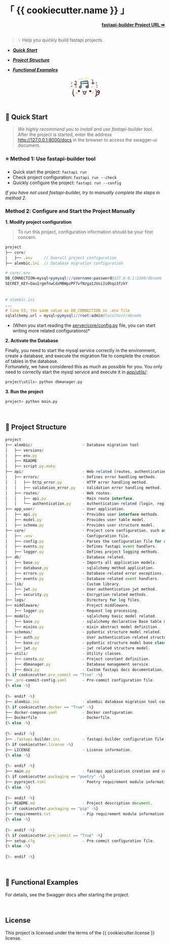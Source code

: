 # 「 {{ cookiecutter.name }} 」

<div align="right">
    <a href="https://github.com/fmw666/fastapi-builder/"><b>fastapi-builder Project URL ➡</b></a>
</div>

<br>

> 💡 Help you quickly build fastapi projects.

+ ***[Quick Start](#-Quick-Start)***

+ ***[Project Structure](#-Project-Structure)***

+ ***[Functional Examples](#-Functional-Examples)***

<div align="center">
    <img src="https://github.com/fmw666/my-image-file/blob/master/images/cute/small-cute-8.jpg" width=100>
</div>

<br>

## 🚀 Quick Start

> *We highly recommend you to install and use fastapi-builder tool.*<br>
> After the project is started, enter the address http://127.0.0.1:8000/docs in the browser to access the swagger-ui document.

### ⭐ Method 1: Use fastapi-builder tool

+ Quick start the project: `fastapi run`
+ Check project configuration: `fastapi run --check`
+ Quickly configure the project: `fastapi run --config`

*If you have not used fastapi-builder, try to manually complete the steps in method 2.*

### Method 2: Configure and Start the Project Manually

**1. Modify project configuration**

> To run this project, configuration information should be your first concern.

```js
project
├── core/
│   ├── .env     // Overall project configuration
├── alembic.ini  // Database migration configuration
```

```s
# core/.env
DB_CONNECTION=mysql+pymysql://username:password@127.0.0.1:3306/dbname
SECRET_KEY=OauIrgmfnwCdxMBWpzPF7vfNzga1JVoiJi0hqz3fzkY


# alembic.ini
...
# line 53, the same value as DB_CONNECTION in .env file
sqlalchemy.url = mysql+pymysql://root:admin@localhost/dbname
```

* (When you start reading the [server/core/config.py](#no-reply) file, you can start writing more related configurations)*

**2. Activate the Database**

Finally, you need to start the mysql service correctly in the environment, create a database, and execute the migration file to complete the creation of tables in the database. <br>
Fortunately, we have considered this as much as possible for you. You only need to correctly start the mysql service and execute it in [app/utils/](#no-reply):

```sh
project\utils> python dbmanager.py
```

**3. Run the project**

```sh
project> python main.py
```

<br>

## 📌 Project Structure

```js
project
├── alembic/                      - Database migration tool
│   ├── versions/
│   ├── env.py
│   ├── README
│   ├── script.py.mako
├── api/                          - Web-related (routes, authentication, requests, responses).
│   ├── errors/                   - Defines error handling methods.
│   │   ├── http_error.py         - HTTP error handling method.
│   │   ├── validation_error.py   - Validation error handling method.
│   ├── routes/                   - Web routes.
│   │   ├── api.py                - Main route interface.
│   │   └── authentication.py     - Authentication-related (login, registration) routes.
├── app_user/                     - User application.
│   ├── api.py                    - Provides user interface methods.
│   ├── model.py                  - Provides user table model.
│   ├── schema.py                 - Provides user structure model.
├── core/                         - Project core configuration, such as: configuration files, event handlers, logging.
│   ├── .env                      - Configuration file.
│   ├── config.py                 - Parses the configuration file for other files to read the configuration.
│   ├── events.py                 - Defines fastapi event handlers.
│   ├── logger.py                 - Defines project logging methods.
├── db/                           - Database related.
│   ├── base.py                   - Imports all application models.
│   ├── database.py               - sqlalchemy method application.
│   ├── errors.py                 - Database-related error exceptions.
│   ├── events.py                 - Database-related event handlers.
├── lib/                          - Custom library.
│   ├── jwt.py                    - User authentication jwt method.
│   ├── security.py               - Encryption-related methods.
├── logs/                         - Directory for log files.
├── middleware/                   - Project middleware.
│   ├── logger.py                 - Request log processing.
├── models/                       - sqlalchemy basic model related.
│   ├── base.py                   - sqlalchemy declarative Base table model.
│   └── mixins.py                 - mixin abstract model definition.
├── schemas/                      - pydantic structure model related.
│   ├── auth.py                   - User authentication-related structure model.
│   └── base.py                   - pydantic structure model base class.
│   ├── jwt.py                    - jwt related structure model.
├── utils/                        - Utility classes.
│   ├── consts.py                 - Project constant definition.
│   ├── dbmanager.py              - Database management service.
│   ├── docs.py                   - Custom fastapi docs documentation.
{% if cookiecutter.pre_commit == "True" -%}
├── .pre-commit-config.yaml       - Pre-commit configuration file.
{% else -%}

{%- endif -%}
├── alembic.ini                   - alembic database migration tool configuration file.
{% if cookiecutter.docker == "True" -%}
├── docker-compose.yaml           - Docker configuration.
├── Dockerfile                    - Dockerfile.
{% else -%}

{%- endif -%}
├── .fastapi-builder.ini          - fastapi-builder configuration file
{% if cookiecutter.license -%}
├── LICENSE                       - License information.
{% else -%}

{%- endif -%}
├── main.py                       - fastapi application creation and configuration.
{% if cookiecutter.packaging == "poetry" -%}
├── pyproject.toml                - Poetry requirement module information.
{% else -%}

{%- endif -%}
├── README.md                     - Project description document.
{% if cookiecutter.packaging == "pip" -%}
├── requirements.txt              - Pip requirement module information.
{% else -%}

{%- endif -%}
{% if cookiecutter.pre_commit == "True" -%}
├── setup.cfg                     - Pre-commit configuration file.
{% else -%}

{%- endif -%}
```

<br>

## 💬 Functional Examples

For details, see the Swagger docs after starting the project.

<br>

## License

This project is licensed under the terms of the {{ cookiecutter.license }} license.
